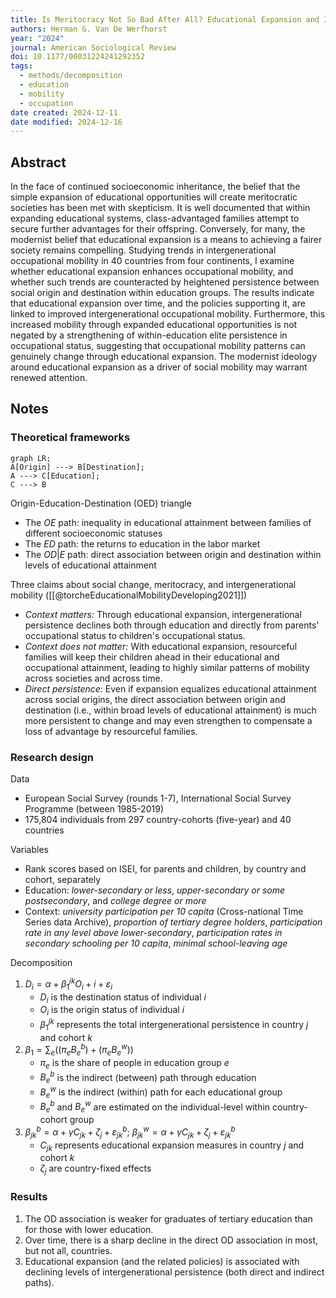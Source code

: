 ```yaml
---
title: Is Meritocracy Not So Bad After All? Educational Expansion and Intergenerational Mobility in 40 Countries
authors: Herman G. Van De Werfhorst
year: "2024"
journal: American Sociological Review
doi: 10.1177/00031224241292352
tags:
  - methods/decomposition
  - education
  - mobility
  - occupation
date created: 2024-12-11
date modified: 2024-12-16
---
```


## Abstract

In the face of continued socioeconomic inheritance, the belief that the simple expansion of educational opportunities will create meritocratic societies has been met with skepticism. It is well documented that within expanding educational systems, class-advantaged families attempt to secure further advantages for their offspring. Conversely, for many, the modernist belief that educational expansion is a means to achieving a fairer society remains compelling. Studying trends in intergenerational occupational mobility in 40 countries from four continents, I examine whether educational expansion enhances occupational mobility, and whether such trends are counteracted by heightened persistence between social origin and destination within education groups. The results indicate that educational expansion over time, and the policies supporting it, are linked to improved intergenerational occupational mobility. Furthermore, this increased mobility through expanded educational opportunities is not negated by a strengthening of within-education elite persistence in occupational status, suggesting that occupational mobility patterns can genuinely change through educational expansion. The modernist ideology around educational expansion as a driver of social mobility may warrant renewed attention.

## Notes

### Theoretical frameworks

```mermaid
graph LR;
A[Origin] ---> B[Destination];
A ---> C[Education];
C ---> B
```

Origin-Education-Destination (OED) triangle

- The $OE$ path: inequality in educational attainment between families of different socioeconomic statuses
- The $ED$ path: the returns to education in the labor market
- The $OD|E$ path: direct association between origin and destination within levels of educational attainment

Three claims about social change, meritocracy, and intergenerational mobility ([[@torcheEducationalMobilityDeveloping2021]])

- *Context matters:* Through educational expansion, intergenerational persistence declines both through education and directly from parents' occupational status to children's occupational status.
- *Context does not matter:* With educational expansion, resourceful families will keep their children ahead in their educational and occupational attainment, leading to highly similar patterns of mobility across societies and across time.
- *Direct persistence:* Even if expansion equalizes educational attainment across social origins, the direct association between origin and destination (i.e., within broad levels of educational attainment) is much more persistent to change and may even strengthen to compensate a loss of advantage by resourceful families.

### Research design

Data

- European Social Survey (rounds 1-7), International Social Survey Programme (between 1985-2019)
- 175,804 individuals from 297 country-cohorts (five-year) and 40 countries

Variables

- Rank scores based on ISEI, for parents and children, by country and cohort, separately
- Education: *lower-secondary or less*, *upper-secondary or some postsecondary*, and *college degree or more*
- Context: *university participation per 10 capita* (Cross-national Time Series data Archive), *proportion of tertiary degree holders*, *participation rate in any level above lower-secondary*, *participation rates in secondary schooling per 10 capita*, *minimal school-leaving age*

Decomposition

1. $D_{i} = α + β^{jk}_{1}O_{i}+{i} + ε_{i}$
	- $D_{i}$ is the destination status of individual $i$
	- $O_{i}$ is the origin status of individual $i$
	- $β^{jk}_{1}$ represents the total intergenerational persistence in country $j$ and cohort $k$
2. $β_{1} = \sum_{e}((π_{e}B^{b}_{e}) + (π_{e}B^{w}_{e}))$
	- $π_{e}$ is the share of people in education group $e$
	- $B^{b}_{e}$ is the indirect (between) path through education
	- $B^{w}_{e}$ is the indirect (within) path for each educational group
	- $B^{b}_{e}$ and $B^{w}_{e}$ are estimated on the individual-level within country-cohort group
3. $β_{jk}^{b} = α + γC_{jk} + ζ_{j} + ε_{jk}^{b}$; $β_{jk}^{w} = α + γC_{jk} + ζ_{j} + ε_{jk}^{b}$
	- $C_{jk}$ represents educational expansion measures in country $j$ and cohort $k$
	- $ζ_{j}$ are country-fixed effects

### Results

1. The OD association is weaker for graduates of tertiary education than for those with lower education.
2. Over time, there is a sharp decline in the direct OD association in most, but not all, countries.
3. Educational expansion (and the related policies) is associated with declining levels of intergenerational persistence (both direct and indirect paths).
